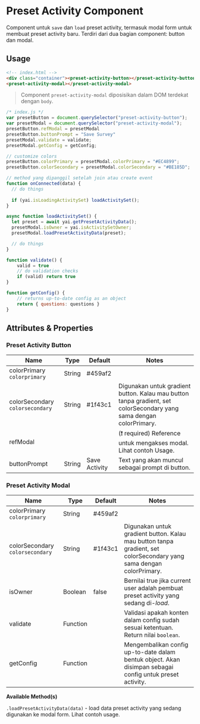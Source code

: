 # Preset Activity Component 

Component untuk `save` dan `load` preset activity, termasuk modal form untuk membuat preset activity baru. Terdiri dari dua bagian component: button dan modal. 

## Usage

``````html
<!-- index.html -->
<div class="container"><preset-activity-button></preset-activity-button></div>
<preset-activity-modal></preset-activity-modal>
``````
> Component `preset-activity-modal` diposisikan dalam DOM terdekat dengan `body`. 
```javascript
/* index.js */ 
var presetButton = document.querySelector("preset-activity-button");
var presetModal = document.querySelector("preset-activity-modal");
presetButton.refModal = presetModal
presetButton.buttonPrompt = "Save Survey"
presetModal.validate = validate;
presetModal.getConfig = getConfig;

// customize colors
presetButton.colorPrimary = presetModal.colorPrimary = "#EC4899";
presetButton.colorSecondary = presetModal.colorSecondary = "#BE185D";

// method yang dipanggil setelah join atau create event  
function onConnected(data) {
  // do things     
    
  if (yai.isLoadingActivitySet) loadActivitySet();  
}

async function loadActivitySet() {
  let preset = await yai.getPresetActivityData();
  presetModal.isOwner = yai.isActivitySetOwner;
  presetModal.loadPresetActivityData(preset);

  // do things
}

function validate() {
    valid = true
    // do validation checks
    if (valid) return true
}

function getConfig() {
    // returns up-to-date config as an object
    return { questions: questions }
}
```



## Attributes & Properties

### Preset Activity Button

| Name                            | Type   | Default       | Notes                                                        |
| ------------------------------- | ------ | ------------- | ------------------------------------------------------------ |
| colorPrimary `colorprimary`     | String | #459af2       |                                                              |
| colorSecondary `colorsecondary` | String | \#1f43c1      | Digunakan untuk gradient button. Kalau mau button tanpa gradient, set colorSecondary yang sama dengan colorPrimary. |
| refModal                        |        |               | (❗ required) Reference untuk mengakses modal. Lihat contoh Usage. |
| buttonPrompt                    | String | Save Activity | Text yang akan muncul sebagai prompt di button.              |

### Preset Activity Modal

| Name                            | Type     | Default  | Notes                                                        |
| ------------------------------- | -------- | -------- | ------------------------------------------------------------ |
| colorPrimary `colorprimary`     | String   | #459af2  |                                                              |
| colorSecondary `colorsecondary` | String   | \#1f43c1 | Digunakan untuk gradient button. Kalau mau button tanpa gradient, set colorSecondary yang sama dengan colorPrimary. |
| isOwner                         | Boolean  | false    | Bernilai true jika current user adalah pembuat preset activity yang sedang di-*load*. |
| validate                        | Function |          | Validasi apakah konten dalam config sudah sesuai ketentuan. Return nilai `boolean`. |
| getConfig                       | Function |          | Mengembalikan config up-to-date dalam bentuk object. Akan disimpan sebagai config untuk preset activity. |

**Available Method(s)**

`.loadPresetActivityData(data)` - load data preset activity yang sedang digunakan ke modal form. Lihat contoh usage. 
